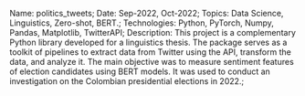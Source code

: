 Name: politics_tweets;
Date: Sep-2022, Oct-2022;
Topics: Data Science, Linguistics, Zero-shot, BERT.;
Technologies: Python, PyTorch, Numpy, Pandas, Matplotlib, TwitterAPI;
Description: This project is a complementary Python library developed for a linguistics thesis. The package serves as a toolkit of pipelines to extract data from Twitter using the API, transform the data, and analyze it. The main objective was to measure sentiment features of election candidates using BERT models. It was used to conduct an investigation on the Colombian presidential elections in 2022.;